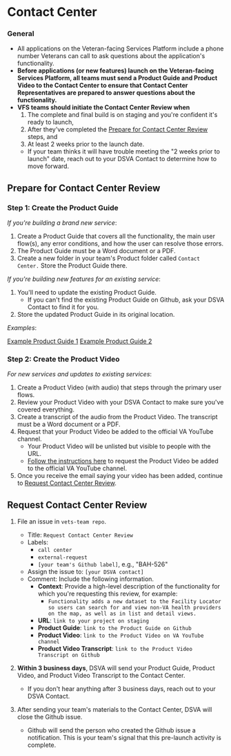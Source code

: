 # Contact Center

### General

* All applications on the Veteran-facing Services Platform include a phone number Veterans can call to ask questions about the application's functionality.
* **Before applications (or new features) launch on the Veteran-facing Services Platform, all teams must send a Product Guide and Product Video to the Contact Center to ensure that Contact Center Representatives are prepared to answer questions about the functionality.**
* **VFS teams should initiate the Contact Center Review when**
  1. The complete and final build is on staging and you're confident it's ready to launch,
  1. After they've completed the [Prepare for Contact Center Review](#prepare-for-contact-center-review) steps, and
  1. At least 2 weeks prior to the launch date.
    * If your team thinks it will have trouble meeting the "2 weeks prior to launch" date, reach out to your DSVA Contact to determine how to move forward.

## Prepare for Contact Center Review

### Step 1: Create the Product Guide

*If you're building a brand new service*:

  1. Create a Product Guide that covers all the functionality, the main user flow(s), any error conditions, and how the user can resolve those errors.
  1. The Product Guide must be a Word document or a PDF.
  1. Create a new folder in your team's Product folder called ```Contact Center.``` Store the Product Guide there.

*If you're building new features for an existing service*:

  1. You'll need to update the existing Product Guide.
      * If you can't find the existing Product Guide on Github, ask your DSVA Contact to find it for you.
  1. Store the updated Product Guide in its original location.

*Examples*:

[Example Product Guide 1](../Templates/sample-product-guide-1.pdf)
[Example Product Guide 2](../Templates/sample-product-guide-2.pdf)

### Step 2: Create the Product Video

*For new services and updates to existing services*:

  1. Create a Product Video (with audio) that steps through the primary user flows.
  1. Review your Product Video with your DSVA Contact to make sure you've covered everything.
  1. Create a transcript of the audio from the Product Video. The transcript must be a Word document or a PDF.
  1. Request that your Product Video be added to the official VA YouTube channel.
      * Your Product Video will be unlisted but visible to people with the URL.
      * [Follow the instructions here](https://github.com/department-of-veterans-affairs/vets.gov-team/blob/master/Work%20Practices/Product%20Management/Demo%20Video%20Creation%20Process.md#4-request-that-the-video-be-posted-on-the-va-youtube-channel) to request the Product Video be added to the official VA YouTube channel.
  1. Once you receive the email saying your video has been added, continue to [Request Contact Center Review](#request-contact-center-review).

## Request Contact Center Review

1. File an issue in ```vets-team repo```.
    * Title: ```Request Contact Center Review```
    * Labels:
      * ```call center```
      * ```external-request```
      * ```[your team's Github label]```, e.g., "BAH-526"
    * Assign the issue to: ```[your DSVA contact]```
    * Comment: Include the following information.
      * **Context**: Provide a high-level description of the functionality for which you're requesting this review, for example:
        * ```Functionality adds a new dataset to the Facility Locator so users can search for and view non-VA health providers on the map, as well as in list and detail views.```
      * **URL**: ```link to your project on staging```
      * **Product Guide**: ```link to the Product Guide on Github```
      * **Product Video**: ```link to the Product Video on VA YouTube channel```
      * **Product Video Transcript**: ```link to the Product Video Transcript on Github```      

1. **Within 3 business days**, DSVA will send your Product Guide, Product Video, and Product Video Transcript to the Contact Center.
    * If you don't hear anything after 3 business days, reach out to your DSVA Contact.
1. After sending your team's materials to the Contact Center, DSVA will close the Github issue.
    * Github will send the person who created the Github issue a notification. This is your team's signal that this pre-launch activity is complete.
